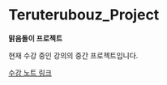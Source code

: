 # Teruterubouz_Project
**맑음돌이 프로젝트**

현재 수강 중인 강의의 중간 프로젝트입니다.

[수강 노트 링크](https://github.com/DahyeonS/Java_Python_Lecture)
